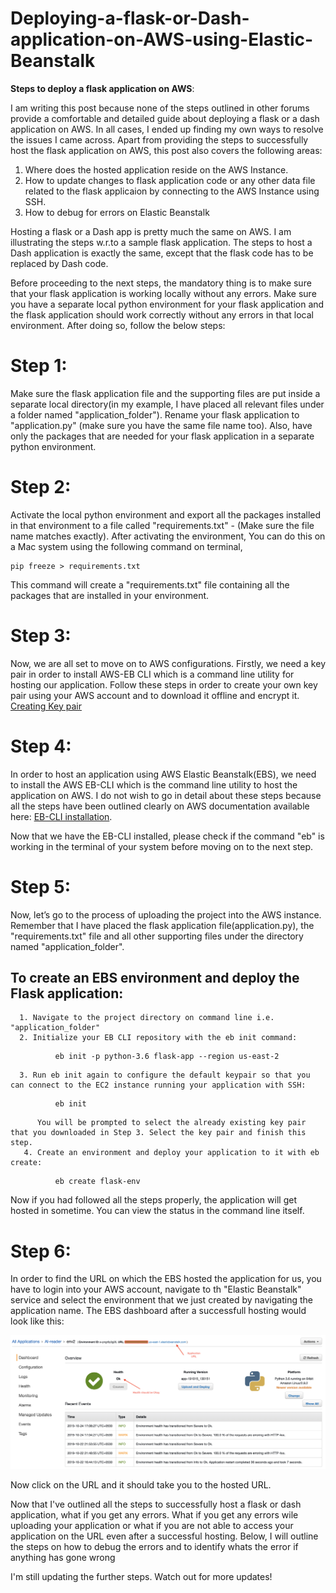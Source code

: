 # Deploying-a-flask-or-Dash-application-on-AWS-using-Elastic-Beanstalk
**Steps to deploy a flask application on AWS**:

I am writing this post because none of the steps outlined in other forums provide a comfortable and detailed guide about deploying a flask or a dash application on AWS. In all cases, I ended up finding my own ways to resolve the issues I came across. Apart from providing the steps to  successfully host the flask application on AWS, this post also covers the following areas:
  1. Where does the hosted application reside on the AWS Instance.
  2. How to update changes to flask application code or any other data file related to the flask applicaion by connecting to the AWS Instance using SSH.
  3. How to debug for errors on Elastic Beanstalk

Hosting a flask or a Dash app is pretty much the same on AWS. I am illustrating the steps w.r.to a sample flask application. The steps to host a Dash application is exactly the same, except that the flask code has to be replaced by Dash code.

Before proceeding to the next steps, the mandatory thing is to make sure that your flask application is working locally without any errors. Make sure you have a separate local python environment for your flask application and the flask application should work correctly without any errors in that local environment. After doing so, follow the below steps:

# Step 1:
  Make sure the flask application file and the supporting files are put inside a separate local directory(in my example, I have placed all relevant files under a folder named "application_folder"). Rename your flask application to "application.py" (make sure you have the same file name too). Also, have only the packages that are needed for your flask application in a separate python environment. 

# Step 2:
  Activate the local python environment and export all the packages installed in that environment to a file called "requirements.txt" - (Make sure the file name matches exactly). After activating the environment, You can do this on a Mac system using the following command on terminal,

   ```
   pip freeze > requirements.txt
   ```
This command will create a "requirements.txt" file containing all the packages that are installed in your environment.

# Step 3:
  Now, we are all set to move on to AWS configurations. Firstly, we need a key pair in order to install AWS-EB CLI which is a command line utility for hosting our application. Follow these steps in order to create your own key pair using your AWS account and to download it offline and encrypt it. [Creating Key pair](https://docs.aws.amazon.com/AWSEC2/latest/UserGuide/ec2-key-pairs.html#having-ec2-create-your-key-pair)


# Step 4:  
  In order to host an application using AWS Elastic Beanstalk(EBS), we need to install the AWS EB-CLI which is the command line utility to host the application on AWS. I do not wish to go in detail about these steps because all the steps have been outlined clearly on AWS documentation available here: [EB-CLI installation](https://docs.aws.amazon.com/elasticbeanstalk/latest/dg/eb-cli3-install-advanced.html).
  
Now that we have the EB-CLI installed, please check if the command "eb" is working in the terminal of your system before moving on to the next step. 

# Step 5:
Now, let’s go to the process of uploading the project into the AWS instance. Remember that I have placed the flask application file(application.py), the "requirements.txt" file and all other supporting files under the directory named "application_folder".
  ## To create an EBS environment and deploy the Flask application:
      1. Navigate to the project directory on command line i.e. "application_folder"
      2. Initialize your EB CLI repository with the eb init command:
```
          eb init -p python-3.6 flask-app --region us-east-2
```
      3. Run eb init again to configure the default keypair so that you can connect to the EC2 instance running your application with SSH:
```
          eb init
```
          You will be prompted to select the already existing key pair that you downloaded in Step 3. Select the key pair and finish this step.
       4. Create an environment and deploy your application to it with eb create:
```
          eb create flask-env
```
Now if you had followed all the steps properly, the application will get hosted in sometime. You can view the status in the command line itself. 


# Step 6:
In order to find the URL on which the EBS hosted the application for us, you have to login into your AWS account, navigate to th "Elastic Beanstalk" service and select the environment that we just created by navigating the application name. 
The EBS dashboard after a successfull hosting would look like this:

![EBS Console after hosting](/images/AWS_scrn1.png)

Now click on the URL and it should take you to the hosted URL.


Now that I've outlined all the steps to successfully host a flask or dash application, what if you get any errors. What if you get any errors wile uploading your application or what if you are not able to access your application on the URL even after a successful hosting. Below, I will outline the steps on how to debug the errors and to identify whats the error if anything has gone wrong

I'm still updating the further steps. Watch out for more updates!
    
